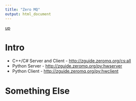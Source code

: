 ```yaml
---
title: "Zero MQ"
output: html_document
---
```

[up](https://mikewise2718.github.io/markdowndocs/)

# Intro
- C++/C# Server and Client - http://zguide.zeromq.org/cs:all
- Python Server - http://zguide.zeromq.org/py:hwserver
- Python Client - http://zguide.zeromq.org/py:hwclient

# Something Else

